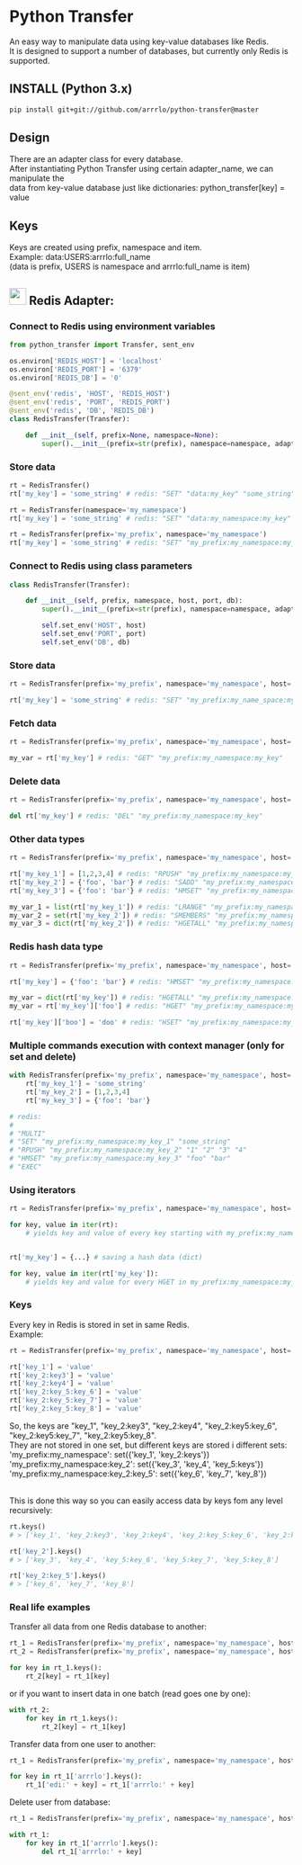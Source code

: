 <h1>Python Transfer</h1>

<p>An easy way to manipulate data using key-value databases like Redis.<br/>
It is designed to support a number of databases, but currently only Redis is supported.</p>

<h2>INSTALL (Python 3.x)</h2>

```bash
pip install git+git://github.com/arrrlo/python-transfer@master
```

<h2>Design</h2>

<p>There are an adapter class for every database.<br/>
After instantiating Python Transfer using certain adapter_name, we can manipulate the<br/>
data from key-value database just like dictionaries: python_transfer[key] = value</p>

<h2>Keys</h2>

<p>Keys are created using prefix, namespace and item.<br/>
Example: data:USERS:arrrlo:full_name<br/>
(data is prefix, USERS is namespace and arrrlo:full_name is item)</p>

<h2><img src="https://cdn4.iconfinder.com/data/icons/redis-2/1451/Untitled-2-512.png" width="30" />
Redis Adapter:</h2>

<h3>Connect to Redis using environment variables</h3>

```python
from python_transfer import Transfer, sent_env

os.environ['REDIS_HOST'] = 'localhost'
os.environ['REDIS_PORT'] = '6379'
os.environ['REDIS_DB'] = '0'

@sent_env('redis', 'HOST', 'REDIS_HOST')
@sent_env('redis', 'PORT', 'REDIS_PORT')
@sent_env('redis', 'DB', 'REDIS_DB')
class RedisTransfer(Transfer):

    def __init__(self, prefix=None, namespace=None):
        super().__init__(prefix=str(prefix), namespace=namespace, adapter_name='redis')
```

<h3>Store data</h3>

```python
rt = RedisTransfer()
rt['my_key'] = 'some_string' # redis: "SET" "data:my_key" "some_string"

rt = RedisTransfer(namespace='my_namespace')
rt['my_key'] = 'some_string' # redis: "SET" "data:my_namespace:my_key" "some_string"

rt = RedisTransfer(prefix='my_prefix', namespace='my_namespace')
rt['my_key'] = 'some_string' # redis: "SET" "my_prefix:my_namespace:my_key" "some_string"
```

<h3>Connect to Redis using class parameters</h3>

```python
class RedisTransfer(Transfer):

    def __init__(self, prefix, namespace, host, port, db):
        super().__init__(prefix=str(prefix), namespace=namespace, adapter_name='redis')

        self.set_env('HOST', host)
        self.set_env('PORT', port)
        self.set_env('DB', db)
```

<h3>Store data</h3>

```python
rt = RedisTransfer(prefix='my_prefix', namespace='my_namespace', host='localhost', port=6379, db=0)

rt['my_key'] = 'some_string' # redis: "SET" "my_prefix:my_name_space:my_key" "some_string"
```

<h3>Fetch data</h3>

```python
rt = RedisTransfer(prefix='my_prefix', namespace='my_namespace', host='localhost', port=6379, db=0)

my_var = rt['my_key'] # redis: "GET" "my_prefix:my_namespace:my_key"
```

<h3>Delete data</h3>

```python
rt = RedisTransfer(prefix='my_prefix', namespace='my_namespace', host='localhost', port=6379, db=0)

del rt['my_key'] # redis: "DEL" "my_prefix:my_namespace:my_key"
```

<h3>Other data types</h3>

```python
rt = RedisTransfer(prefix='my_prefix', namespace='my_namespace', host='localhost', port=6379, db=0)

rt['my_key_1'] = [1,2,3,4] # redis: "RPUSH" "my_prefix:my_namespace:my_key_1" "1" "2" "3" "4"
rt['my_key_2'] = {'foo', 'bar'} # redis: "SADD" "my_prefix:my_namespace:my_key_2" "foo" "bar"
rt['my_key_3'] = {'foo': 'bar'} # redis: "HMSET" "my_prefix:my_namespace:my_key_3" "foo" "bar"

my_var_1 = list(rt['my_key_1']) # redis: "LRANGE" "my_prefix:my_namespace:my_key_1" "0" "-1"
my_var_2 = set(rt['my_key_2']) # redis: "SMEMBERS" "my_prefix:my_namespace:my_key_2"
my_var_3 = dict(rt['my_key_2']) # redis: "HGETALL" "my_prefix:my_namespace:my_key_3"
```

<h3>Redis hash data type</h3>

```python
rt = RedisTransfer(prefix='my_prefix', namespace='my_namespace', host='localhost', port=6379, db=0)

rt['my_key'] = {'foo': 'bar'} # redis: "HMSET" "my_prefix:my_namespace:my_key" "foo" "bar"

my_var = dict(rt['my_key']) # redis: "HGETALL" "my_prefix:my_namespace:my_key"
my_var = rt['my_key']['foo'] # redis: "HGET" "my_prefix:my_namespace:my_key" "foo"

rt['my_key']['boo'] = 'doo' # redis: "HSET" "my_prefix:my_namespace:my_key" "boo" "bar"
```

<h3>Multiple commands execution with context manager (only for set and delete)</h3>

```python
with RedisTransfer(prefix='my_prefix', namespace='my_namespace', host='localhost', port=6379, db=0) as rt:
    rt['my_key_1'] = 'some_string'
    rt['my_key_2'] = [1,2,3,4]
    rt['my_key_3'] = {'foo': 'bar'}

# redis:
#
# "MULTI"
# "SET" "my_prefix:my_namespace:my_key_1" "some_string"
# "RPUSH" "my_prefix:my_namespace:my_key_2" "1" "2" "3" "4"
# "HMSET" "my_prefix:my_namespace:my_key_3" "foo" "bar"
# "EXEC"
```


<h3>Using iterators</h3>

```python
rt = RedisTransfer(prefix='my_prefix', namespace='my_namespace', host='localhost', port=6379, db=0)

for key, value in iter(rt):
    # yields key and value of every key starting with my_prefix:my_namespace:


rt['my_key'] = {...} # saving a hash data (dict)

for key, value in iter(rt['my_key']):
    # yields key and value for every HGET in my_prefix:my_namespace:my_key
```


<h3>Keys</h3>

<p>Every key in Redis is stored in set in same Redis.<br/>
Example:</p>

```python
rt = RedisTransfer(prefix='my_prefix', namespace='my_namespace', host='localhost', port=6379, db=0)

rt['key_1'] = 'value'
rt['key_2:key3'] = 'value'
rt['key_2:key4'] = 'value'
rt['key_2:key_5:key_6'] = 'value'
rt['key_2:key_5:key_7'] = 'value'
rt['key_2:key_5:key_8'] = 'value'
```

<p>So, the keys are "key_1", "key_2:key3", "key_2:key4", "key_2:key5:key_6", "key_2:key5:key_7", "key_2:key5:key_8".<br/>
They are not stored in one set, but different keys are stored i different sets:<br/>
'my_prefix:my_namespace': set({'key_1', 'key_2:keys'})<br/>
'my_prefix:my_namespace:key_2': set({'key_3', 'key_4', 'key_5:keys'})<br/>
'my_prefix:my_namespace:key_2:key_5': set({'key_6', 'key_7', 'key_8'})<br/><br/>

This is done this way so you can easily access data by keys fom any level recursively:</p>


```python
rt.keys()
# > ['key_1', 'key_2:key3', 'key_2:key4', 'key_2:key_5:key_6', 'key_2:key_5:key_7', 'key_2:key_5:key_8']

rt['key_2'].keys()
# > ['key_3', 'key_4', 'key_5:key_6', 'key_5:key_7', 'key_5:key_8']

rt['key_2:key_5'].keys()
# > ['key_6', 'key_7', 'key_8']
```


<h3>Real life examples</h3>

<p>Transfer all data from one Redis database to another:</p>

```python
rt_1 = RedisTransfer(prefix='my_prefix', namespace='my_namespace', host='localhost', port=6379, db=0)
rt_2 = RedisTransfer(prefix='my_prefix', namespace='my_namespace', host='some_host', port=6379, db=0)

for key in rt_1.keys():
    rt_2[key] = rt_1[key]
```

<p>or if you want to insert data in one batch (read goes one by one):</p>

```python
with rt_2:
    for key in rt_1.keys():
        rt_2[key] = rt_1[key]
```

<p>Transfer data from one user to another:</p>

```python
rt_1 = RedisTransfer(prefix='my_prefix', namespace='my_namespace', host='localhost', port=6379, db=0)

for key in rt_1['arrrlo'].keys():
    rt_1['edi:' + key] = rt_1['arrrlo:' + key]
```

<p>Delete user from database:</p>

```python
rt_1 = RedisTransfer(prefix='my_prefix', namespace='my_namespace', host='localhost', port=6379, db=0)

with rt_1:
    for key in rt_1['arrrlo'].keys():
        del rt_1['arrrlo:' + key]
```